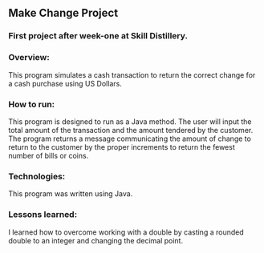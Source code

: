 ## Make Change Project

### First project after week-one at Skill Distillery.

### Overview:

This program simulates a cash transaction to return the correct change for a cash purchase using US Dollars.

### How to run:

This program is designed to run as a Java method. The user will input the total amount of the transaction and the amount tendered by the customer. The program returns a message communicating the amount of change to return to the customer by the proper increments to return the fewest number of bills or coins.

### Technologies:

This program was written using Java.

### Lessons learned:

I learned how to overcome working with a double by casting a rounded double to an integer and changing the decimal point.
